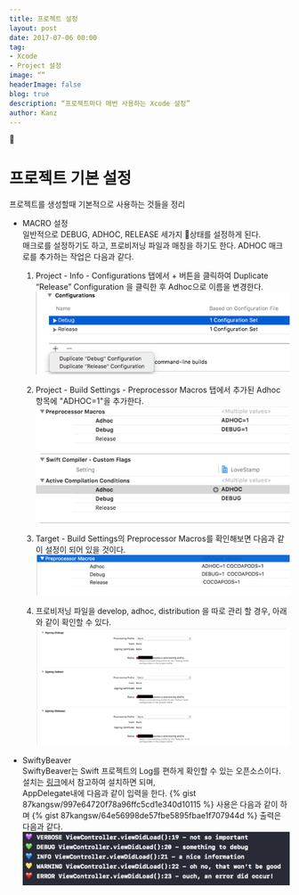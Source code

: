 ```yaml
---
title: 프로젝트 설정
layout: post
date: 2017-07-06 00:00
tag: 
- Xcode
- Project 설정
image: “”
headerImage: false
blog: true
description: “프로젝트마다 매번 사용하는 Xcode 설정”
author: Kanz
---
```


# 프로젝트 기본 설정
프로젝트를 생성할때 기본적으로 사용하는 것들을 정리

* MACRO 설정   
일반적으로 DEBUG, ADHOC, RELEASE 세가지 상태를  설정하게 된다.   
매크로를 설정하기도 하고, 프로비저닝 파일과 매칭을 하기도 한다.
ADHOC 매크로를 추가하는 작업은 다음과 같다.   

   1. Project - Info - Configurations 탭에서 + 버튼을 클릭하여 Duplicate “Release” Configuration 을 클릭한 후 Adhoc으로 이름을 변경한다.
   ![1](../assets/images/postImages/configuration_1.png)

   1. Project - Build Settings - Preprocessor Macros 탭에서 추가된 Adhoc 항목에 "ADHOC=1"을 추가한다.
   ![3](../assets/images/postImages/configuration_3.png)

   1. Target - Build Settings의 Preprocessor Macros를 확인해보면 다음과 같이 설정이 되어 있을 것이다.
   ![4](../assets/images/postImages/configuration_4.png)

   1. 프로비저닝 파일을 develop, adhoc, distribution 을 따로 관리 할 경우, 아래와 같이 확인할 수 있다.
   ![2](../assets/images/postImages/configuration_2.png)

* SwiftyBeaver   
SwiftyBeaver는 Swift 프로젝트의 Log를 편하게 확인할 수 있는 오픈소스이다.
설치는 [링크](https://github.com/SwiftyBeaver/SwiftyBeaver)에서 참고하여 설치하면 되며,   
AppDelegate내에 다음과 같이 입력을 한다.
{% gist 87kangsw/997e64720f78a96ffc5cd1e340d10115 %}
사용은 다음과 같이 하며
{% gist 87kangsw/64e56998de57fbe5895fbae1f707944d %}
출력은 다음과 같다.
![5](../assets/images/postImages/configuration_5.png)
